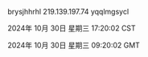 brysjhhrhl 219.139.197.74 yqqlmgsycl

2024年 10月 30日 星期三 17:20:02 CST

2024年 10月 30日 星期三 09:20:02 GMT
